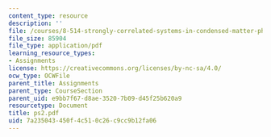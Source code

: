 ```yaml
---
content_type: resource
description: ''
file: /courses/8-514-strongly-correlated-systems-in-condensed-matter-physics-fall-2003/7a235043450f4c510c26c9cc9b12fa06_ps2.pdf
file_size: 85904
file_type: application/pdf
learning_resource_types:
- Assignments
license: https://creativecommons.org/licenses/by-nc-sa/4.0/
ocw_type: OCWFile
parent_title: Assignments
parent_type: CourseSection
parent_uid: e9bb7f67-d8ae-3520-7b09-d45f25b620a9
resourcetype: Document
title: ps2.pdf
uid: 7a235043-450f-4c51-0c26-c9cc9b12fa06
---
```

